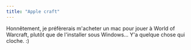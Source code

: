 ```yaml
---
title: "Apple craft"
---
```


Honnêtement, je préfèrerais m'acheter un mac pour jouer à World of Warcraft,
plutôt que de l'installer sous Windows... Y'a quelque chose qui cloche. :)

